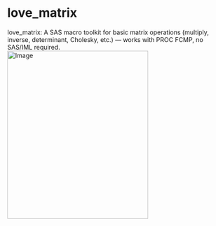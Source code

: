 # love_matrix
love_matrix: A SAS macro toolkit for basic matrix operations (multiply, inverse, determinant, Cholesky, etc.) — works with PROC FCMP, no SAS/IML required.  
<img width="321" height="384" alt="Image" src="https://github.com/user-attachments/assets/46c031d2-3f48-46b6-b923-30be02bce299" />

